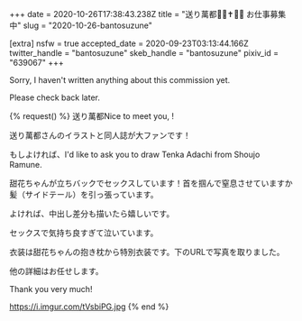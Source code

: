 +++
date = 2020-10-26T17:38:43.238Z
title = "送り萬都🔞🏹✝🌿🦋 お仕事募集中"
slug = "2020-10-26-bantosuzune"

[extra]
nsfw = true
accepted_date = 2020-09-23T03:13:44.166Z
twitter_handle = "bantosuzune"
skeb_handle = "bantosuzune"
pixiv_id = "639067"
+++

Sorry, I haven't written anything about this commission yet.

Please check back later.

{% request() %}
送り萬都Nice to meet you, <TODO>!

送り萬都さんのイラストと同人誌が大ファンです！

もしよければ、I'd like to ask you to draw Tenka Adachi from Shoujo Ramune.

甜花ちゃんが立ちバックでセックスしています！首を掴んで窒息させていますか髪（サイドテール）を引っ張っています。

よければ、中出し差分も描いたら嬉しいです。

セックスで気持ち良すぎて泣いています。

衣装は甜花ちゃんの抱き枕から特別衣装です。下のURLで写真を取りました。

他の詳細はお任せします。

Thank you very much!

https://i.imgur.com/tVsbiPG.jpg
{% end %}
